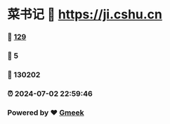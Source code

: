 # 菜书记 :link: https://ji.cshu.cn 
### :page_facing_up: [129](https://ji.cshu.cn/tag.html) 
### :speech_balloon: 5 
### :hibiscus: 130202 
### :alarm_clock: 2024-07-02 22:59:46 
### Powered by :heart: [Gmeek](https://github.com/Meekdai/Gmeek)
